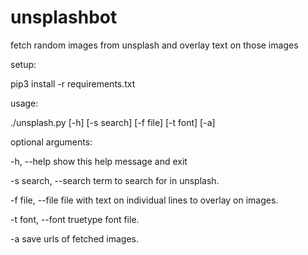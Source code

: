 # unsplashbot
fetch random images from unsplash and overlay text on those images

setup:

pip3 install -r requirements.txt



usage: 

./unsplash.py [-h] [-s search] [-f file] [-t font] [-a]

optional arguments:

  -h, --help            show this help message and exit

  -s search, --search   term to search for in unsplash.

  -f file, --file       file with text on individual lines to overlay on images.

  -t font, --font       truetype font file.

  -a                    save urls of fetched images.

